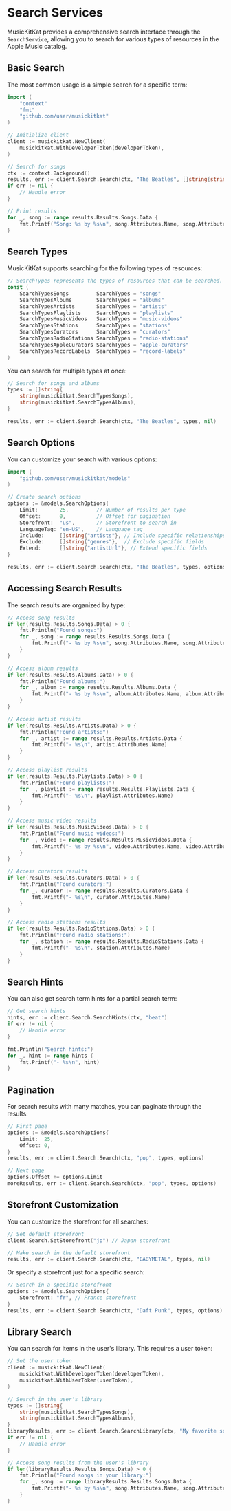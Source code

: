 # Search Services

MusicKitKat provides a comprehensive search interface through the `SearchService`, allowing you to search for various types of resources in the Apple Music catalog.

## Basic Search

The most common usage is a simple search for a specific term:

```go
import (
    "context"
    "fmt"
    "github.com/user/musickitkat"
)

// Initialize client
client := musickitkat.NewClient(
    musickitkat.WithDeveloperToken(developerToken),
)

// Search for songs
ctx := context.Background()
results, err := client.Search.Search(ctx, "The Beatles", []string{string(musickitkat.SearchTypesSongs)}, nil)
if err != nil {
    // Handle error
}

// Print results
for _, song := range results.Results.Songs.Data {
    fmt.Printf("Song: %s by %s\n", song.Attributes.Name, song.Attributes.ArtistName)
}
```

## Search Types

MusicKitKat supports searching for the following types of resources:

```go
// SearchTypes represents the types of resources that can be searched.
const (
    SearchTypesSongs         SearchTypes = "songs"
    SearchTypesAlbums        SearchTypes = "albums"
    SearchTypesArtists       SearchTypes = "artists"
    SearchTypesPlaylists     SearchTypes = "playlists"
    SearchTypesMusicVideos   SearchTypes = "music-videos"
    SearchTypesStations      SearchTypes = "stations"
    SearchTypesCurators      SearchTypes = "curators"
    SearchTypesRadioStations SearchTypes = "radio-stations"
    SearchTypesAppleCurators SearchTypes = "apple-curators"
    SearchTypesRecordLabels  SearchTypes = "record-labels"
)
```

You can search for multiple types at once:

```go
// Search for songs and albums
types := []string{
    string(musickitkat.SearchTypesSongs),
    string(musickitkat.SearchTypesAlbums),
}

results, err := client.Search.Search(ctx, "The Beatles", types, nil)
```

## Search Options

You can customize your search with various options:

```go
import (
    "github.com/user/musickitkat/models"
)

// Create search options
options := &models.SearchOptions{
    Limit:       25,         // Number of results per type
    Offset:      0,          // Offset for pagination
    Storefront:  "us",       // Storefront to search in
    LanguageTag: "en-US",    // Language tag
    Include:     []string{"artists"}, // Include specific relationships
    Exclude:     []string{"genres"},  // Exclude specific fields
    Extend:      []string{"artistUrl"}, // Extend specific fields
}

results, err := client.Search.Search(ctx, "The Beatles", types, options)
```

## Accessing Search Results

The search results are organized by type:

```go
// Access song results
if len(results.Results.Songs.Data) > 0 {
    fmt.Println("Found songs:")
    for _, song := range results.Results.Songs.Data {
        fmt.Printf("- %s by %s\n", song.Attributes.Name, song.Attributes.ArtistName)
    }
}

// Access album results
if len(results.Results.Albums.Data) > 0 {
    fmt.Println("Found albums:")
    for _, album := range results.Results.Albums.Data {
        fmt.Printf("- %s by %s\n", album.Attributes.Name, album.Attributes.ArtistName)
    }
}

// Access artist results
if len(results.Results.Artists.Data) > 0 {
    fmt.Println("Found artists:")
    for _, artist := range results.Results.Artists.Data {
        fmt.Printf("- %s\n", artist.Attributes.Name)
    }
}

// Access playlist results
if len(results.Results.Playlists.Data) > 0 {
    fmt.Println("Found playlists:")
    for _, playlist := range results.Results.Playlists.Data {
        fmt.Printf("- %s\n", playlist.Attributes.Name)
    }
}

// Access music video results
if len(results.Results.MusicVideos.Data) > 0 {
    fmt.Println("Found music videos:")
    for _, video := range results.Results.MusicVideos.Data {
        fmt.Printf("- %s by %s\n", video.Attributes.Name, video.Attributes.ArtistName)
    }
}

// Access curators results
if len(results.Results.Curators.Data) > 0 {
    fmt.Println("Found curators:")
    for _, curator := range results.Results.Curators.Data {
        fmt.Printf("- %s\n", curator.Attributes.Name)
    }
}

// Access radio stations results
if len(results.Results.RadioStations.Data) > 0 {
    fmt.Println("Found radio stations:")
    for _, station := range results.Results.RadioStations.Data {
        fmt.Printf("- %s\n", station.Attributes.Name)
    }
}
```

## Search Hints

You can also get search term hints for a partial search term:

```go
// Get search hints
hints, err := client.Search.SearchHints(ctx, "beat")
if err != nil {
    // Handle error
}

fmt.Println("Search hints:")
for _, hint := range hints {
    fmt.Printf("- %s\n", hint)
}
```

## Pagination

For search results with many matches, you can paginate through the results:

```go
// First page
options := &models.SearchOptions{
    Limit:  25,
    Offset: 0,
}
results, err := client.Search.Search(ctx, "pop", types, options)

// Next page
options.Offset += options.Limit
moreResults, err := client.Search.Search(ctx, "pop", types, options)
```

## Storefront Customization

You can customize the storefront for all searches:

```go
// Set default storefront
client.Search.SetStorefront("jp") // Japan storefront

// Make search in the default storefront
results, err := client.Search.Search(ctx, "BABYMETAL", types, nil)
```

Or specify a storefront just for a specific search:

```go
// Search in a specific storefront
options := &models.SearchOptions{
    Storefront: "fr", // France storefront
}
results, err := client.Search.Search(ctx, "Daft Punk", types, options)
```

## Library Search

You can search for items in the user's library. This requires a user token:

```go
// Set the user token
client := musickitkat.NewClient(
    musickitkat.WithDeveloperToken(developerToken),
    musickitkat.WithUserToken(userToken),
)

// Search in the user's library
types := []string{
    string(musickitkat.SearchTypesSongs),
    string(musickitkat.SearchTypesAlbums),
}
libraryResults, err := client.Search.SearchLibrary(ctx, "My favorite songs", types, nil)
if err != nil {
    // Handle error
}

// Access song results from the user's library
if len(libraryResults.Results.Songs.Data) > 0 {
    fmt.Println("Found songs in your library:")
    for _, song := range libraryResults.Results.Songs.Data {
        fmt.Printf("- %s by %s\n", song.Attributes.Name, song.Attributes.ArtistName)
    }
}
```